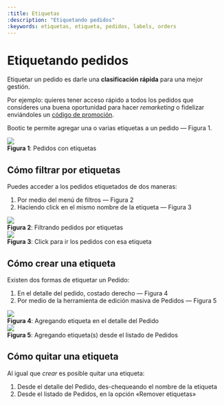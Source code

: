 ```yaml
---
:title: Etiquetas
:description: "Etiquetando pedidos"
:keywords: etiquetas, etiqueta, pedidos, labels, orders
---
```


# Etiquetando pedidos

Etiquetar un pedido es darle una **clasificación rápida** para una mejor gestión. 

Por ejemplo: quieres tener acceso rápido a todos los pedidos que consideres una buena oportunidad para hacer
_remarketing_ o fidelizar enviándoles un [código de promoción](/es/administracion/promociones).

Bootic te permite agregar una o varias etiquetas a un pedido — Figura 1.

<div class="captura">
  <div class="c-contenido">
    <img src="/img/admin/etiquetas_1.png">
  </div>
  <div class="c-pie"><strong>Figura 1</strong>: Pedidos con etiquetas</div>
</div>

## Cómo filtrar por etiquetas 

Puedes acceder a los pedidos etiquetados de dos maneras:

1. Por medio del menú de filtros — Figura 2
2. Haciendo click en el mismo nombre de la etiqueta — Figura 3

<div class="captura">
  <div class="c-contenido">
    <img src="/img/admin/etiquetas_2.png">
  </div>
  <div class="c-pie"><strong>Figura 2</strong>: Filtrando pedidos por etiquetas</div>
</div>


<div class="captura">
  <div class="c-contenido">
    <img src="/img/admin/etiquetas_3.png">
  </div>
  <div class="c-pie"><strong>Figura 3</strong>: Click para ir los pedidos con esa etiqueta</div>
</div>

## Cómo crear una etiqueta

Existen dos formas de etiquetar un Pedido:

1. En el detalle del pedido, costado derecho — Figura 4
2. Por medio de la herramienta de edición masiva de Pedidos — Figura 5

<div class="captura">
  <div class="c-contenido">
    <img src="/img/admin/etiquetas_4.png">
  </div>
  <div class="c-pie"><strong>Figura 4</strong>: Agregando etiqueta en el detalle del Pedido</div>
</div>

<div class="captura">
  <div class="c-contenido">
    <img src="/img/admin/etiquetas_5.png">
  </div>
  <div class="c-pie"><strong>Figura 5</strong>: Agregando etiqueta(s) desde el listado de Pedidos</div>
</div>

## Cómo quitar una etiqueta

Al igual que _crear_ es posible quitar una etiqueta:

1. Desde el detalle del Pedido, des-chequeando el nombre de la etiqueta 
2. Desde el listado de Pedidos, en la opción «Remover etiquetas» 
